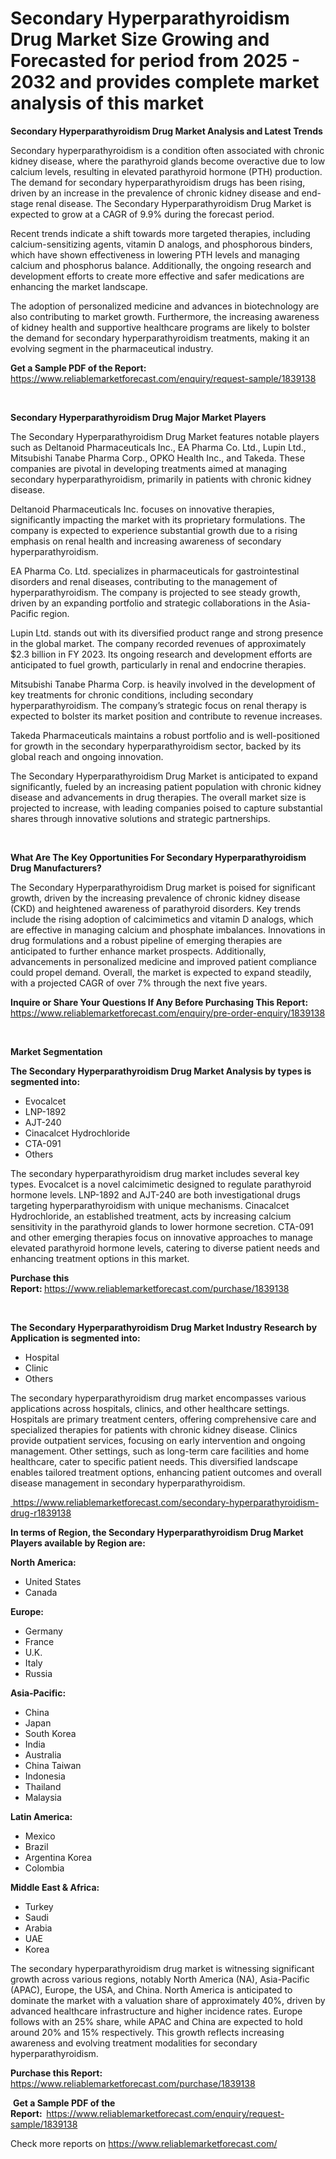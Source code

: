 <p><h1>Secondary Hyperparathyroidism Drug Market Size Growing and Forecasted for period from 2025 - 2032 and provides complete market analysis of this market</h1></p><p><strong>Secondary Hyperparathyroidism Drug Market Analysis and Latest Trends</strong></p>
<p><p>Secondary hyperparathyroidism is a condition often associated with chronic kidney disease, where the parathyroid glands become overactive due to low calcium levels, resulting in elevated parathyroid hormone (PTH) production. The demand for secondary hyperparathyroidism drugs has been rising, driven by an increase in the prevalence of chronic kidney disease and end-stage renal disease. The Secondary Hyperparathyroidism Drug Market is expected to grow at a CAGR of 9.9% during the forecast period. </p><p>Recent trends indicate a shift towards more targeted therapies, including calcium-sensitizing agents, vitamin D analogs, and phosphorous binders, which have shown effectiveness in lowering PTH levels and managing calcium and phosphorus balance. Additionally, the ongoing research and development efforts to create more effective and safer medications are enhancing the market landscape. </p><p>The adoption of personalized medicine and advances in biotechnology are also contributing to market growth. Furthermore, the increasing awareness of kidney health and supportive healthcare programs are likely to bolster the demand for secondary hyperparathyroidism treatments, making it an evolving segment in the pharmaceutical industry.</p></p>
<p><strong>Get a Sample PDF of the Report:&nbsp;</strong> <a href="https://www.reliablemarketforecast.com/enquiry/request-sample/1839138?utm_campaign=2740&utm_medium=2&utm_source=Github&utm_content=ia&utm_term=09032025&utm_id=secondary-hyperparathyroidism-drug">https://www.reliablemarketforecast.com/enquiry/request-sample/1839138</a></p>
<p>&nbsp;</p>
<p><strong>Secondary Hyperparathyroidism Drug Major Market Players</strong></p>
<p><p>The Secondary Hyperparathyroidism Drug Market features notable players such as Deltanoid Pharmaceuticals Inc., EA Pharma Co. Ltd., Lupin Ltd., Mitsubishi Tanabe Pharma Corp., OPKO Health Inc., and Takeda. These companies are pivotal in developing treatments aimed at managing secondary hyperparathyroidism, primarily in patients with chronic kidney disease.</p><p>Deltanoid Pharmaceuticals Inc. focuses on innovative therapies, significantly impacting the market with its proprietary formulations. The company is expected to experience substantial growth due to a rising emphasis on renal health and increasing awareness of secondary hyperparathyroidism.</p><p>EA Pharma Co. Ltd. specializes in pharmaceuticals for gastrointestinal disorders and renal diseases, contributing to the management of hyperparathyroidism. The company is projected to see steady growth, driven by an expanding portfolio and strategic collaborations in the Asia-Pacific region.</p><p>Lupin Ltd. stands out with its diversified product range and strong presence in the global market. The company recorded revenues of approximately $2.3 billion in FY 2023. Its ongoing research and development efforts are anticipated to fuel growth, particularly in renal and endocrine therapies.</p><p>Mitsubishi Tanabe Pharma Corp. is heavily involved in the development of key treatments for chronic conditions, including secondary hyperparathyroidism. The company’s strategic focus on renal therapy is expected to bolster its market position and contribute to revenue increases.</p><p>Takeda Pharmaceuticals maintains a robust portfolio and is well-positioned for growth in the secondary hyperparathyroidism sector, backed by its global reach and ongoing innovation.</p><p>The Secondary Hyperparathyroidism Drug Market is anticipated to expand significantly, fueled by an increasing patient population with chronic kidney disease and advancements in drug therapies. The overall market size is projected to increase, with leading companies poised to capture substantial shares through innovative solutions and strategic partnerships.</p></p>
<p>&nbsp;</p>
<p><strong>What Are The Key Opportunities For Secondary Hyperparathyroidism Drug Manufacturers?</strong></p>
<p><p>The Secondary Hyperparathyroidism Drug market is poised for significant growth, driven by the increasing prevalence of chronic kidney disease (CKD) and heightened awareness of parathyroid disorders. Key trends include the rising adoption of calcimimetics and vitamin D analogs, which are effective in managing calcium and phosphate imbalances. Innovations in drug formulations and a robust pipeline of emerging therapies are anticipated to further enhance market prospects. Additionally, advancements in personalized medicine and improved patient compliance could propel demand. Overall, the market is expected to expand steadily, with a projected CAGR of over 7% through the next five years.</p></p>
<p><strong>Inquire or Share Your Questions If Any Before Purchasing This Report:</strong> <a href="https://www.reliablemarketforecast.com/enquiry/pre-order-enquiry/1839138?utm_campaign=2740&utm_medium=2&utm_source=Github&utm_content=ia&utm_term=09032025&utm_id=secondary-hyperparathyroidism-drug">https://www.reliablemarketforecast.com/enquiry/pre-order-enquiry/1839138</a></p>
<p>&nbsp;</p>
<p><strong>Market Segmentation</strong></p>
<p><strong>The Secondary Hyperparathyroidism Drug Market Analysis by types is segmented into:</strong></p>
<p><ul><li>Evocalcet</li><li>LNP-1892</li><li>AJT-240</li><li>Cinacalcet Hydrochloride</li><li>CTA-091</li><li>Others</li></ul></p>
<p><p>The secondary hyperparathyroidism drug market includes several key types. Evocalcet is a novel calcimimetic designed to regulate parathyroid hormone levels. LNP-1892 and AJT-240 are both investigational drugs targeting hyperparathyroidism with unique mechanisms. Cinacalcet Hydrochloride, an established treatment, acts by increasing calcium sensitivity in the parathyroid glands to lower hormone secretion. CTA-091 and other emerging therapies focus on innovative approaches to manage elevated parathyroid hormone levels, catering to diverse patient needs and enhancing treatment options in this market.</p></p>
<p><strong>Purchase this Report:&nbsp;</strong><a href="https://www.reliablemarketforecast.com/purchase/1839138?utm_campaign=2740&utm_medium=2&utm_source=Github&utm_content=ia&utm_term=09032025&utm_id=secondary-hyperparathyroidism-drug">https://www.reliablemarketforecast.com/purchase/1839138</a></p>
<p>&nbsp;</p>
<p><strong>The Secondary Hyperparathyroidism Drug Market Industry Research by Application is segmented into:</strong></p>
<p><ul><li>Hospital</li><li>Clinic</li><li>Others</li></ul></p>
<p><p>The secondary hyperparathyroidism drug market encompasses various applications across hospitals, clinics, and other healthcare settings. Hospitals are primary treatment centers, offering comprehensive care and specialized therapies for patients with chronic kidney disease. Clinics provide outpatient services, focusing on early intervention and ongoing management. Other settings, such as long-term care facilities and home healthcare, cater to specific patient needs. This diversified landscape enables tailored treatment options, enhancing patient outcomes and overall disease management in secondary hyperparathyroidism.</p></p>
<p><a href="https://www.reliablemarketforecast.com/secondary-hyperparathyroidism-drug-r1839138?utm_campaign=2740&utm_medium=2&utm_source=Github&utm_content=ia&utm_term=09032025&utm_id=secondary-hyperparathyroidism-drug">&nbsp;https://www.reliablemarketforecast.com/secondary-hyperparathyroidism-drug-r1839138</a></p>
<p><strong>In terms of Region, the Secondary Hyperparathyroidism Drug Market Players available by Region are:</strong></p>
<p>
    <p> <strong> North America: </strong>
        <ul>
            <li>United States</li>
            <li>Canada</li>
        </ul>
        </p> 
    <p> <strong> Europe: </strong>
        <ul>
            <li>Germany</li>
            <li>France</li>
            <li>U.K.</li>
            <li>Italy</li>
            <li>Russia</li>
        </ul>
        </p> 
    <p> <strong> Asia-Pacific: </strong>
        <ul>
            <li>China</li>
            <li>Japan</li>
            <li>South Korea</li>
            <li>India</li>
            <li>Australia</li>
            <li>China Taiwan</li>
            <li>Indonesia</li>
            <li>Thailand</li>
            <li>Malaysia</li>
        </ul>
        </p> 
    <p> <strong> Latin America: </strong>
        <ul>
            <li>Mexico</li>
            <li>Brazil</li>
            <li>Argentina Korea</li>
            <li>Colombia</li>
        </ul>
        </p> 
    <p> <strong> Middle East & Africa: </strong>
        <ul>
            <li>Turkey</li>
            <li>Saudi</li>
            <li>Arabia</li>
            <li>UAE</li>
            <li>Korea</li>
        </ul>
    </p>
    </p>
<p><p>The secondary hyperparathyroidism drug market is witnessing significant growth across various regions, notably North America (NA), Asia-Pacific (APAC), Europe, the USA, and China. North America is anticipated to dominate the market with a valuation share of approximately 40%, driven by advanced healthcare infrastructure and higher incidence rates. Europe follows with an 25% share, while APAC and China are expected to hold around 20% and 15% respectively. This growth reflects increasing awareness and evolving treatment modalities for secondary hyperparathyroidism.</p></p>
<p><strong>Purchase this Report: </strong><a href="https://www.reliablemarketforecast.com/purchase/1839138?utm_campaign=2740&utm_medium=2&utm_source=Github&utm_content=ia&utm_term=09032025&utm_id=secondary-hyperparathyroidism-drug">https://www.reliablemarketforecast.com/purchase/1839138</a></p>
<p>&nbsp;<strong>Get a Sample PDF of the Report:&nbsp;&nbsp;</strong><a href="https://www.reliablemarketforecast.com/enquiry/request-sample/1839138?utm_campaign=2740&utm_medium=2&utm_source=Github&utm_content=ia&utm_term=09032025&utm_id=secondary-hyperparathyroidism-drug">https://www.reliablemarketforecast.com/enquiry/request-sample/1839138</a></p>
<p><strong></strong></p>
<p>Check more reports on <a href="https://www.reliablemarketforecast.com/?utm_campaign=2740&utm_medium=2&utm_source=Github&utm_content=ia&utm_term=09032025&utm_id=secondary-hyperparathyroidism-drug">https://www.reliablemarketforecast.com/</a></p>